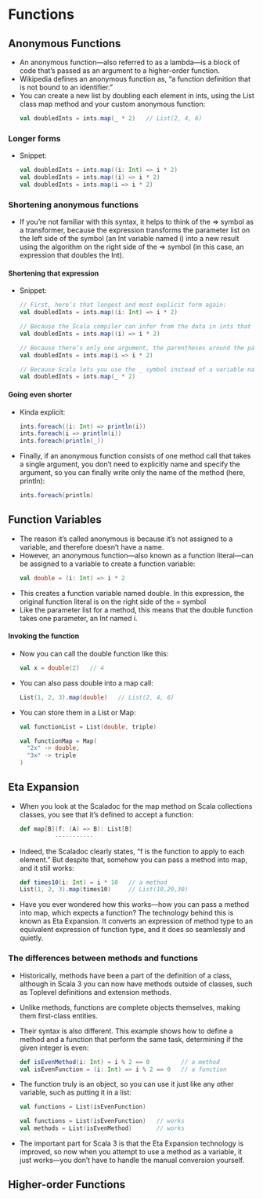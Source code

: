 # Functions

## Anonymous Functions

- An anonymous function—also referred to as a lambda—is a block of code that’s passed as an argument to a higher-order function.
- Wikipedia defines an anonymous function as, “a function definition that is not bound to an identifier.”
- You can create a new list by doubling each element in ints, using the List class map method and your custom anonymous function:
  ```scala
  val doubledInts = ints.map(_ * 2)   // List(2, 4, 6)
  ```

### Longer forms

- Snippet:
  ```scala
  val doubledInts = ints.map((i: Int) => i * 2)
  val doubledInts = ints.map((i) => i * 2)
  val doubledInts = ints.map(i => i * 2)
  ```

### Shortening anonymous functions

- If you’re not familiar with this syntax, it helps to think of the => symbol as a transformer, because the expression transforms the parameter list on the left side of the symbol (an Int variable named i) into a new result using the algorithm on the right side of the => symbol (in this case, an expression that doubles the Int).

#### Shortening that expression

- Snippet:

  ```scala
  // First, here’s that longest and most explicit form again:
  val doubledInts = ints.map((i: Int) => i * 2)

  // Because the Scala compiler can infer from the data in ints that i is an Int, the Int declaration can be removed:
  val doubledInts = ints.map((i) => i * 2)

  // Because there’s only one argument, the parentheses around the parameter i aren’t needed:
  val doubledInts = ints.map(i => i * 2)

  // Because Scala lets you use the _ symbol instead of a variable name when the parameter appears only once in your function, the code can be simplified even more:
  val doubledInts = ints.map(_ * 2)
  ```

#### Going even shorter

- Kinda explicit:
  ```scala
  ints.foreach((i: Int) => println(i))
  ints.foreach(i => println(i))
  ints.foreach(println(_))
  ```
- Finally, if an anonymous function consists of one method call that takes a single argument, you don’t need to explicitly name and specify the argument, so you can finally write only the name of the method (here, println):
  ```scala
  ints.foreach(println)
  ```

## Function Variables

- The reason it’s called anonymous is because it’s not assigned to a variable, and therefore doesn’t have a name.
- However, an anonymous function—also known as a function literal—can be assigned to a variable to create a function variable:
  ```scala
  val double = (i: Int) => i * 2
  ```
- This creates a function variable named double. In this expression, the original function literal is on the right side of the = symbol
- Like the parameter list for a method, this means that the double function takes one parameter, an Int named i.

#### Invoking the function

- Now you can call the double function like this:
  ```scala
  val x = double(2)   // 4
  ```
- You can also pass double into a map call:
  ```scala
  List(1, 2, 3).map(double)   // List(2, 4, 6)
  ```
- You can store them in a List or Map:

  ```scala
  val functionList = List(double, triple)

  val functionMap = Map(
    "2x" -> double,
    "3x" -> triple
  )
  ```

## Eta Expansion

- When you look at the Scaladoc for the map method on Scala collections classes, you see that it’s defined to accept a function:
  ```scala
  def map[B](f: (A) => B): List[B]
            -----------
  ```
- Indeed, the Scaladoc clearly states, “f is the function to apply to each element.” But despite that, somehow you can pass a method into map, and it still works:
  ```scala
  def times10(i: Int) = i * 10   // a method
  List(1, 2, 3).map(times10)     // List(10,20,30)
  ```
- Have you ever wondered how this works—how you can pass a method into map, which expects a function? The technology behind this is known as Eta Expansion. It converts an expression of method type to an equivalent expression of function type, and it does so seamlessly and quietly.

### The differences between methods and functions

- Historically, methods have been a part of the definition of a class, although in Scala 3 you can now have methods outside of classes, such as Toplevel definitions and extension methods.
- Unlike methods, functions are complete objects themselves, making them first-class entities.
- Their syntax is also different. This example shows how to define a method and a function that perform the same task, determining if the given integer is even:
  ```scala
  def isEvenMethod(i: Int) = i % 2 == 0         // a method
  val isEvenFunction = (i: Int) => i % 2 == 0   // a function
  ```
- The function truly is an object, so you can use it just like any other variable, such as putting it in a list:

  ```scala
  val functions = List(isEvenFunction)

  val functions = List(isEvenFunction)   // works
  val methods = List(isEvenMethod)       // works
  ```

- The important part for Scala 3 is that the Eta Expansion technology is improved, so now when you attempt to use a method as a variable, it just works—you don’t have to handle the manual conversion yourself.

## Higher-order Functions
